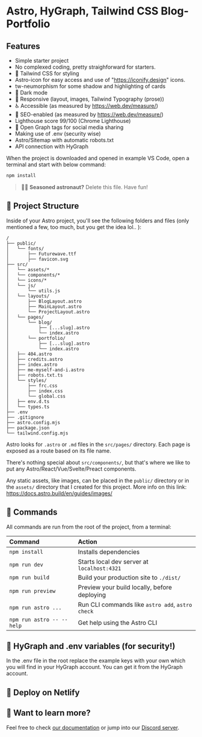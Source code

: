 # Astro, HyGraph, Tailwind CSS Blog-Portfolio

## Features
- Simple starter project
- No complexed coding, pretty straighforward for starters.
- 💨 Tailwind CSS for styling
- Astro-icon for easy access and use of "https://iconify.design" icons.
- tw-neumorphism for some shadow and highlighting of cards 
- 🌙 Dark mode
- 📱 Responsive (layout, images, Tailwind Typography (prose))
- ♿ Accessible (as measured by https://web.dev/measure/)
- 🔎 SEO-enabled (as measured by https://web.dev/measure/)
- Lighthouse score 99/100 (Chrome Lighthouse)
- 🔗 Open Graph tags for social media sharing
- Making use of .env (security wise)
- Astro/Sitemap with automatic robots.txt
- API connection with HyGraph


When the project is downloaded and opened in example VS Code, open a terminal and start with below command:

```sh
npm install
```

> 🧑‍🚀 **Seasoned astronaut?** Delete this file. Have fun!

## 🚀 Project Structure

Inside of your Astro project, you'll see the following folders and files (only mentioned a few, too much, but you get the idea lol.. ):

```text
/
├── public/
│   └── fonts/
│       ├── Futurewave.ttf
│       ├── favicon.svg
├── src/
│   └── assets/*
│   └── components/*
│   └── icons/*
│   └── js/
│       └── utils.js
│   └── layouts/
│       ├── BlogLayout.astro
│       ├── MainLayout.astro
│       └── ProjectLayout.astro
│   └── pages/
│       └── blog/
│           ├── [...slug].astro
│           └── index.astro
│       └── portfolio/
│           ├── [...slug].astro
│           └── index.astro
│   ├── 404.astro
│   ├── credits.astro
│   ├── index.astro
│   ├── me-myself-and-i.astro
│   ├── robots.txt.ts
│   └── styles/
│       ├── frc.css
│       ├── index.css
│       └── global.css
│   ├── env.d.ts
│   └── types.ts
├── .env
├── .gitignore
├── astro.config.mjs
├── package.json
└── tailwind.config.mjs
```

Astro looks for `.astro` or `.md` files in the `src/pages/` directory. Each page is exposed as a route based on its file name.

There's nothing special about `src/components/`, but that's where we like to put any Astro/React/Vue/Svelte/Preact components.

Any static assets, like images, can be placed in the `public/` directory or in the `assets/` directory that I created for this project. More info on this link: https://docs.astro.build/en/guides/images/

## 🧞 Commands

All commands are run from the root of the project, from a terminal:

| Command                   | Action                                           |
| :------------------------ | :----------------------------------------------- |
| `npm install`             | Installs dependencies                            |
| `npm run dev`             | Starts local dev server at `localhost:4321`      |
| `npm run build`           | Build your production site to `./dist/`          |
| `npm run preview`         | Preview your build locally, before deploying     |
| `npm run astro ...`       | Run CLI commands like `astro add`, `astro check` |
| `npm run astro -- --help` | Get help using the Astro CLI                     |

## 👀 HyGraph and .env variables (for security!)
In the .env file in the root replace the example keys with your own which you will find in your HyGraph account. You can get it from the HyGraph account.

## 👀 Deploy on Netlify

## 👀 Want to learn more?

Feel free to check [our documentation](https://docs.astro.build) or jump into our [Discord server](https://astro.build/chat).
